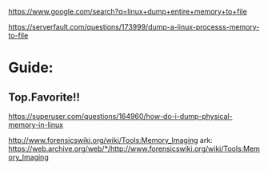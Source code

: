 https://www.google.com/search?q=linux+dump+entire+memory+to+file

https://serverfault.com/questions/173999/dump-a-linux-processs-memory-to-file

# Guide:
## Top.Favorite!!
https://superuser.com/questions/164960/how-do-i-dump-physical-memory-in-linux

http://www.forensicswiki.org/wiki/Tools:Memory_Imaging
ark: https://web.archive.org/web/*/http://www.forensicswiki.org/wiki/Tools:Memory_Imaging
